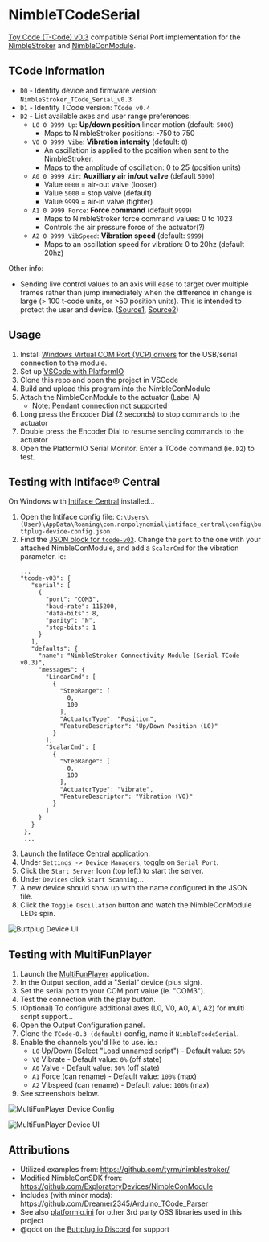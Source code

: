 # NimbleTCodeSerial

[Toy Code (T-Code) v0.3](https://github.com/multiaxis/tcode-spec) compatible Serial Port implementation for the [NimbleStroker](https://shop.exploratorydevices.com/) and [NimbleConModule](https://shop.exploratorydevices.com/product/connectivity-module-dev-kit/).

## TCode Information

- `D0` - Identity device and firmware version: `NimbleStroker_TCode_Serial_v0.3`
- `D1` - Identify TCode version: `TCode v0.4`
- `D2` - List available axes and user range preferences:
  - `L0 0 9999 Up`: **Up/down position** linear motion (default: `5000`)
    - Maps to NimbleStroker positions: -750 to 750
  - `V0 0 9999 Vibe`: **Vibration intensity** (default: `0`)
    - An oscillation is applied to the position when sent to the NimbleStroker.
    - Maps to the amplitude of oscillation: 0 to 25 (position units)
  - `A0 0 9999 Air`: **Auxilliary air in/out valve** (default `5000`)
    - Value `0000` = air-out valve (looser)
    - Value `5000` = stop valve (default)
    - Value `9999` = air-in valve (tighter)
  - `A1 0 9999 Force`: **Force command** (default `9999`)
    - Maps to NimbleStroker force command values: 0 to 1023
    - Controls the air pressure force of the actuator(?)
  - `A2 0 9999 VibSpeed`: **Vibration speed** (default: `9999`)
    - Maps to an oscillation speed for vibration: 0 to 20hz (default 20hz)

Other info:

- Sending live control values to an axis will ease to target over multiple frames rather than jump immediately when the difference in change is large (> 100 t-code units, or >50 position units). This is intended to protect the user and device. ([Source1](https://github.com/mnh86/NimbleTCodeSerial/blob/6ab66638b2670115e770fdee9d2ec5c7b04f9390/include/TCodeAxis.h#L217-L228), [Source2](https://github.com/mnh86/NimbleTCodeSerial/blob/6ab66638b2670115e770fdee9d2ec5c7b04f9390/src/main.cpp#L104-L111))

## Usage

1. Install [Windows Virtual COM Port (VCP) drivers](https://github.com/mnh86/NimbleConModule/blob/feat/docs/docs/setup-guide-windows-arduino-ide1.md#install-windows-virtual-com-port-vcp-drivers) for the USB/serial connection to the module.
2. Set up [VSCode with PlatformIO](https://randomnerdtutorials.com/vs-code-platformio-ide-esp32-esp8266-arduino/)
3. Clone this repo and open the project in VSCode
4. Build and upload this program into the NimbleConModule
5. Attach the NimbleConModule to the actuator (Label A)
   - Note: Pendant connection not supported
6. Long press the Encoder Dial (2 seconds) to stop commands to the actuator
7. Double press the Encoder Dial to resume sending commands to the actuator
8. Open the PlatformIO Serial Monitor. Enter a TCode command (ie. `D2`) to test.

## Testing with Intiface® Central

On Windows with [Intiface Central](https://intiface.com/central/) installed...

1. Open the Intiface config file: `C:\Users\(User)\AppData\Roaming\com.nonpolynomial\intiface_central\config\buttplug-device-config.json`
2. Find the [JSON block for `tcode-v03`](https://github.com/buttplugio/buttplug/blob/9159c402d866161d55363aad23626df6c006e518/buttplug/buttplug-device-config/buttplug-device-config.json#L4183-L4208). Change the `port` to the one with your attached NimbleConModule, and add a `ScalarCmd` for the vibration parameter. ie:
   ```
   ...
   "tcode-v03": {
      "serial": [
        {
          "port": "COM3",
          "baud-rate": 115200,
          "data-bits": 8,
          "parity": "N",
          "stop-bits": 1
        }
      ],
      "defaults": {
        "name": "NimbleStroker Connectivity Module (Serial TCode v0.3)",
        "messages": {
          "LinearCmd": [
            {
              "StepRange": [
                0,
                100
              ],
              "ActuatorType": "Position",
              "FeatureDescriptor": "Up/Down Position (L0)"
            }
          ],
          "ScalarCmd": [
            {
              "StepRange": [
                0,
                100
              ],
              "ActuatorType": "Vibrate",
              "FeatureDescriptor": "Vibration (V0)"
            }
          ]
        }
      }
    },
    ...
    ```
3. Launch the [Intiface Central](https://intiface.com/central/) application.
4. Under `Settings -> Device Managers`, toggle on `Serial Port`.
5. Click the `Start Server` Icon (top left) to start the server.
6. Under `Devices` click `Start Scanning`...
7. A new device should show up with the name configured in the JSON file.
8. Click the `Toggle Oscillation` button and watch the NimbleConModule LEDs spin.

![Buttplug Device UI](./docs/ButtplugIO-device-ui.jpg)

## Testing with MultiFunPlayer

1. Launch the [MultiFunPlayer](https://github.com/Yoooi0/MultiFunPlayer) application.
2. In the Output section, add a "Serial" device (plus sign).
3. Set the serial port to your COM port value (ie. "COM3").
4. Test the connection with the play button.
5. (Optional) To configure additional axes (L0, V0, A0, A1, A2) for multi script support...
6. Open the Output Configuration panel.
7. Clone the `TCode-0.3 (default)` config, name it `NimbleTcodeSerial`.
8. Enable the channels you'd like to use. ie.:
   - `L0` Up/Down (Select "Load unnamed script") - Default value: `50%`
   - `V0` Vibrate - Default value: `0%` (off state)
   - `A0` Valve - Default value: `50%` (off state)
   - `A1` Force (can rename) - Default value: `100%` (max)
   - `A2` Vibspeed (can rename) - Default value: `100%` (max)
9. See screenshots below.

![MultiFunPlayer Device Config](./docs/MFP-device-config.jpg)

![MultiFunPlayer Device UI](./docs/MFP-device-ui.jpg)

## Attributions

- Utilized examples from: <https://github.com/tyrm/nimblestroker/>
- Modified NimbleConSDK from: <https://github.com/ExploratoryDevices/NimbleConModule>
- Includes (with minor mods): https://github.com/Dreamer2345/Arduino_TCode_Parser
- See also [platformio.ini](./platformio.ini) for other 3rd party OSS libraries used in this project
- @qdot on the [Buttplug.io Discord](https://discord.gg/h28chsBD) for support
